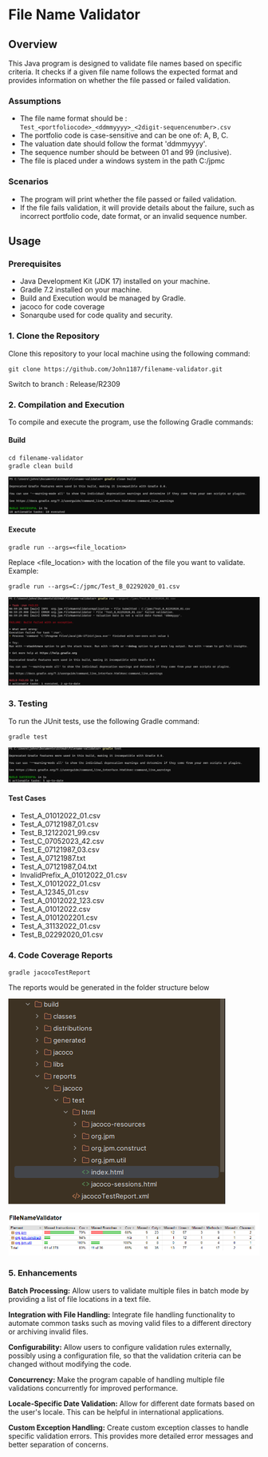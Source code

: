 # File Name Validator
    
## Overview
    
This Java program is designed to validate file names based on specific criteria. It checks if a given file name follows the expected format and provides information on whether the file passed or failed validation.

### Assumptions

- The file name format should be : `Test_<portfoliocode>_<ddmmyyyy>_<2digit-sequencenumber>.csv`
- The portfolio code is case-sensitive and can be one of: A, B, C.
- The valuation date should follow the format 'ddmmyyyy'.
- The sequence number should be between 01 and 99 (inclusive).
- The file is placed under a windows system in the path C:/jpmc

### Scenarios

- The program will print whether the file passed or failed validation.
- If the file fails validation, it will provide details about the failure, such as incorrect portfolio code, date format, or an invalid sequence number.

## Usage

### Prerequisites
    
- Java Development Kit (JDK 17) installed on your machine.
- Gradle 7.2 installed on your machine.
- Build and Execution would be managed by Gradle.
- jacoco for code coverage
- Sonarqube used for code quality and security.
    
### 1. Clone the Repository
    
Clone this repository to your local machine using the following command:

    git clone https://github.com/John1187/filename-validator.git
    
Switch to branch : Release/R2309
    
### 2. Compilation and Execution

To compile and execute the program, use the following Gradle commands:

#### Build

    cd filename-validator
    gradle clean build

![img.png](img.png)

#### Execute

    gradle run --args=<file_location>

Replace <file_location> with the location of the file you want to validate. Example:

    gradle run --args=C:/jpmc/Test_B_02292020_01.csv

![img_1.png](img_1.png)

### 3. Testing

To run the JUnit tests, use the following Gradle command:

    gradle test

![img_2.png](img_2.png)

#### Test Cases

- Test_A_01012022_01.csv
- Test_A_07121987_01.csv
- Test_B_12122021_99.csv
- Test_C_07052023_42.csv
- Test_E_07121987_03.csv
- Test_A_07121987.txt
- Test_A_07121987_04.txt 
- InvalidPrefix_A_01012022_01.csv 
- Test_X_01012022_01.csv
- Test_A_12345_01.csv
- Test_A_01012022_123.csv
- Test_A_01012022.csv
- Test_A_0101202201.csv
- Test_A_31132022_01.csv
- Test_B_02292020_01.csv
### 4. Code Coverage Reports

    gradle jacocoTestReport

The reports would be generated in the folder structure below

![img_3.png](img_3.png)

![img_4.png](img_4.png)

### 5. Enhancements

**Batch Processing:** Allow users to validate multiple files in batch mode by providing a list of file locations in a text file.

**Integration with File Handling:** Integrate file handling functionality to automate common tasks such as moving valid files to a different directory or archiving invalid files.

**Configurability:** Allow users to configure validation rules externally, possibly using a configuration file, so that the validation criteria can be changed without modifying the code.

**Concurrency:** Make the program capable of handling multiple file validations concurrently for improved performance.

**Locale-Specific Date Validation:** Allow for different date formats based on the user's locale. This can be helpful in international applications.

**Custom Exception Handling:** Create custom exception classes to handle specific validation errors. This provides more detailed error messages and better separation of concerns.





